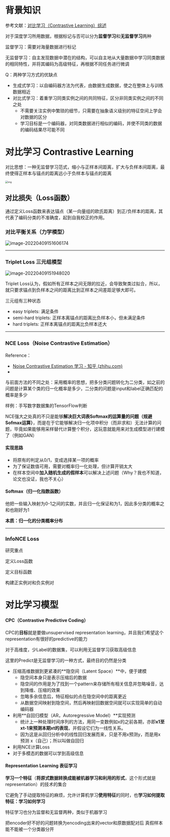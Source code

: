 # 背景知识

参考文献：[对比学习（Contrastive Learning）综述](https://zhuanlan.zhihu.com/p/346686467)

对于深度学习所用数据，根据标记与否可以分为**监督学习**和**无监督学习**两种

监督学习：需要对海量数据进行标记

无监督学习：自主发现数据中潜在的结构，可以自主地从大量数据中学习同类数据的相同特性，并将其编码为高级特征，再根据不同任务进行微调

Q：两种学习方式的优缺点

- 生成式学习：以自编码器方法为代表，由数据生成数据，使之在整体上与训练数据相近
- 对比式学习：着重学习同类实例之间的共同特征，区分非同类实例之间的不同之处
  - 不需要关注实例中繁琐的细节，只需要在抽象语义级别的特征空间上学会对数据的区分
  - 学习目标是一个编码器，对同类数据进行相似的编码，并使不同类的数据的编码结果尽可能不同



# 对比学习 Contrastive Learning

对比思想：一种无监督学习范式，缩小与正样本间距离，扩大与负样本间距离，最终使得正样本与锚点的距离远小于负样本与锚点的距离

<img src="https://pic4.zhimg.com/v2-a17404a49d4f980ac69653464dbcc3fb_r.jpg" alt="img" style="zoom: 50%;" />



## 对比损失（Loss函数）

通过定义Loss函数来表达锚点（某一向量组的欧氏距离）到正/负样本的距离，其代表了编码分类的不准确度，起到自我校正的作用。



### 对比平衡关系（力学模型）

![image-20220409151606174](C:/Users/kirito/AppData/Roaming/Typora/typora-user-images/image-20220409151606174.png)

---

### Triplet Loss 三元组模型

![image-20220409151948020](C:/Users/kirito/AppData/Roaming/Typora/typora-user-images/image-20220409151948020.png)

Triplet Loss认为，假如所有正样本之间无限的拉近，会导致聚类过拟合，所以，就只要求锚点到负样本之间的距离比到正样本之间差距足够大即可。

三元组有三种状态

- easy triplets: 满足条件
- semi-hard triplets: 正样本离锚点的距离比负样本小，但未满足条件
- hard triplets: 正样本离锚点的距离比负样本还大

---

### NCE Loss（Noise Contrastive Estimation）

Reference：

- [Noise Contrastive Estimation 学习 - 知乎 (zhihu.com)](https://zhuanlan.zhihu.com/p/58369131)
- 

与前面方法的不同之处：采用概率的思想，把多分类问题转化为二分类，如之前的问题是计算某个类的归一化概率是多少，二分类的问题是input和label正确匹配的概率是多少

样例：手写数字数据集的TensorFlow判断

NCE强大之处真的不只是能够**解决巨大词表Softmax的运算量的问题（规避Sofmax运算）**，而是在于它能够解决归一化项中积分（而非求和）无法计算的问题，毕竟如果能够用采样替代计算整个积分，这玩意就能用来对生成模型进行建模了（例如GAN）

#### 实现思路

- 将原有的判定从0/1，变成选择某一项的概率
- 为了保证数值可用，需要对概率归一化处理，但计算开销太大
- 在样本空间中**加入随机生成的假样本**可以解决上述问题（Why？我也不知道，论文也没证，我也不关心）

#### Softmax（归一化指数函数）

他把一些输入映射为0-1之间的实数，并且归一化保证和为1，因此多分类的概率之和也刚好为1

**本质：归一化的分类概率分布**



---

### InfoNCE Loss





研究重点

定义Loss函数

定义目标函数

构建正实例对和负实例对





# 对比学习模型

#### CPC（Contrastive Predictive Coding）

CPC的**目标**就是要做unsupervised representation learning，并且我们希望这个representation有很好的predictive的能力

对于高维度，少Label的数据集，可以利用无监督学习获取高级信息

这里的Predict是无监督学习的一种方式，最终目的仍然是分类

- 压缩高维数据到更紧凑的**隐空间（Latent Space）**中，便于建模
  - 隐空间本身只是表示压缩后的数据
  - 隐空间的作用是为了找到一个pattern来存储所有相关信息并忽略噪音，达到降维、压缩的效果
  - 忽略多余信息后，特征相似的点在隐空间中的距离更近
  - 从数据空间映射到隐空间，然后再映射回数据空间就可以实现简单的自动编码器
- 利用**自回归模型（AR，Autoregressive Model）**实现预测
  - 统计上一种处理时间序列的方法，用同一变数例如x的之前各期，亦即**x1至xt-1来预测本期xt的表现**，并假设它们为一线性关系。
  - 因为这是从回归分析中的线性回归发展而来，只是不用x预测y，而是用x预测 x（自己）；所以叫做自回归
- 利用NCE计算Loss
- 对于多模态的数据可以学到高级信息



#### Representation Learning 表征学习

**学习一个特征**（**将原式数据转换成能被机器学习和利用的形式**，这个形式就是representation）的技术的集合

它避免了手动提取特征的麻烦，允许计算机学习**使用特征**的同时，也**学习如何提取特征：学习如何学习**

特征学习也分为监督和无监督两种，类似于机器学习



把encoder好不好的问题转换为encoding出来的vector和原数据配对后 真假样本能不能被一个分类器分开